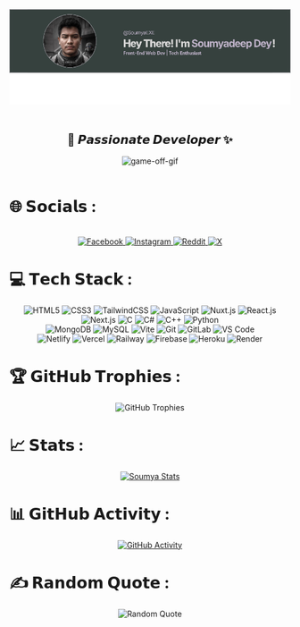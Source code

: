 <div align="center"> 
  <img src="res/image (1).png" alt="image">
</div>
<br>

<div align="center">
  <strong><h2>🌠 𝙋𝙖𝙨𝙨𝙞𝙤𝙣𝙖𝙩𝙚 𝘿𝙚𝙫𝙚𝙡𝙤𝙥𝙚𝙧 ✨</h2></strong>
</div>
<div align="center">
  <img src="https://github.com/JSjulio/JSjulio/assets/116856413/13522243-2b31-40c7-a1f5-0b5967ba8ce0" alt="game-off-gif">
</div>
<br>

# 🌐 𝗦𝗼𝗰𝗶𝗮𝗹𝘀 :
<div style="text-align: center">
  <br>
  <a href="https://facebook.com/iSoumyadeepDey">
    <img src="https://img.shields.io/badge/Facebook-%231877F2.svg?logo=Facebook&logoColor=white" alt="Facebook">
  </a>
  <a href="https://instagram.com/s0umy4_Xd">
    <img src="https://img.shields.io/badge/Instagram-%23E4405F.svg?logo=Instagram&logoColor=white" alt="Instagram">
  </a>
  <a href="https://reddit.com/user/iSoumyadeepDey">
    <img src="https://img.shields.io/badge/Reddit-%23FF4500.svg?logo=Reddit&logoColor=white" alt="Reddit">
  </a>
  <a href="https://x.com/iSoumyadeepDey">
    <img src="https://img.shields.io/badge/X-black.svg?logo=X&logoColor=white" alt="X">
  </a>
</div>

# 💻 𝗧𝗲𝗰𝗵 𝗦𝘁𝗮𝗰𝗸 :

<div align="center">
  <img src="https://img.shields.io/badge/-HTML5-%23E44D27?style=flat-square&logo=html5&logoColor=ffffff" alt="HTML5">
  <img src="https://img.shields.io/badge/-CSS3-%231572B6?style=flat-square&logo=css3" alt="CSS3">
  <img src="https://img.shields.io/badge/-TailwindCSS-%231a202c?style=flat-square&logo=tailwind-css" alt="TailwindCSS">
  <img src="https://img.shields.io/badge/-JavaScript-%23F7DF1C?style=flat-square&logo=javascript&logoColor=000000&labelColor=%23F7DF1C&color=%23FFCE5A" alt="JavaScript">
  <img src="https://img.shields.io/badge/-Nuxt.js-%23282C34?style=flat-square&logo=nuxtdotjs" alt="Nuxt.js">
  <img src="https://img.shields.io/badge/-React.js-%23282C34?style=flat-square&logo=react" alt="React.js">
  <img src="https://img.shields.io/badge/-Next.js-%23000000?style=flat-square&logo=nextdotjs" alt="Next.js">
  <img src="https://img.shields.io/badge/c-%2300599C.svg?style=flat-square&logo=c&logoColor=white" alt="C">
  <img src="https://img.shields.io/badge/c%23-%23239120.svg?style=flat-square&logo=csharp&logoColor=white" alt="C#">
  <img src="https://img.shields.io/badge/c++-%2300599C.svg?style=flat-square&logo=c%2B%2B&logoColor=white" alt="C++">
  <img src="https://img.shields.io/badge/python-3670A0?style=flat-square&logo=python&logoColor=ffdd54" alt="Python">
</div>

<div align="center">
  <img src="https://img.shields.io/badge/MongoDB-%234ea94b.svg?style=flat-square&logo=mongodb&logoColor=white" alt="MongoDB">
  <img src="https://img.shields.io/badge/mysql-4479A1.svg?style=flat-square&logo=mysql&logoColor=white" alt="MySQL">
  <img src="https://img.shields.io/badge/-Vite-%23646CFF?style=flat-square&logo=vite&logoColor=ffffff" alt="Vite">
  <img src="https://img.shields.io/badge/-Git-%23F05032?style=flat-square&logo=git&logoColor=%23ffffff" alt="Git">
  <img src="https://img.shields.io/badge/-GitLab-FCA121?style=flat-square&logo=gitlab" alt="GitLab">
  <img src="https://img.shields.io/badge/-VSCode-%23007ACC?style=flat-square&logo=visual-studio-code" alt="VS Code">
</div>

<div align="center">
  <img src="https://img.shields.io/badge/-Netlify-%2300C7B7?style=flat-square&logo=netlify&logoColor=ffffff" alt="Netlify">
  <img src="https://img.shields.io/badge/-Vercel-%23ffffff?style=flat-square&logo=vercel&logoColor=000000" alt="Vercel">
  <img src="https://img.shields.io/badge/-Railway-%230B0D0E?style=flat-square&logo=railway" alt="Railway">
  <img src="https://img.shields.io/badge/firebase-%23039BE5.svg?style=flat-square&logo=firebase" alt="Firebase">
  <img src="https://img.shields.io/badge/heroku-%23430098.svg?style=flat-square&logo=heroku&logoColor=white" alt="Heroku">
  <img src="https://img.shields.io/badge/-Render-%2346E3B7?style=flat-square&logo=render&logoColor=ffffff" alt="Render">
</div>

# 🏆 𝗚𝗶𝘁𝗛𝘂𝗯 𝗧𝗿𝗼𝗽𝗵𝗶𝗲𝘀 :
<div align="center">
  <img src="https://github-trophies.vercel.app/?username=SoumyaEXE&theme=monokai&no-frame=false&no-bg=false&margin-w=4" alt="GitHub Trophies">
</div>

# 📈 𝗦𝘁𝗮𝘁𝘀 :
<div align="center">
  <a href="https://git.io/awesome-stats-card">
    <img src="https://awesome-github-stats.azurewebsites.net/user-stats/Soumyaexe?cardType=level-alternate&theme=monokai&preferLogin=false" alt="Soumya Stats">
  </a>
</div>

# 📊 𝗚𝗶𝘁𝗛𝘂𝗯 𝗔𝗰𝘁𝗶𝘃𝗶𝘁𝘆 :
<div align="center">
  <a href="https://github.com/ashutosh00710/github-readme-activity-graph">
    <img src="https://github-readme-activity-graph.vercel.app/graph?username=SoumyaEXE&bg_color=000000&color=fcfcfc&line=11ff00&point=fcfdfc&area=true&hide_border=true" alt="GitHub Activity">
  </a>
</div>

# ✍️ 𝗥𝗮𝗻𝗱𝗼𝗺 𝗤𝘂𝗼𝘁𝗲 :
<div align="center">
  <img src="https://quotes-github-readme.vercel.app/api?type=horizontal&theme=monokai" alt="Random Quote">
</div>

<!-- Proudly created with ❤ by Soumya -->
